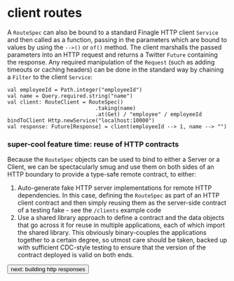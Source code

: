 # client routes
A ```RouteSpec``` can also be bound to a standard Finagle HTTP client ```Service``` and then called as a function, passing in the parameters which 
are bound to values by using the ```-->()``` or ```of()``` method. The client marshalls the passed parameters into an HTTP request and 
returns a Twitter ```Future``` containing the response. Any required manipulation of the ```Request``` (such as adding timeouts or caching 
headers) can be done in the standard way by chaining a ```Filter``` to the client ```Service```:

```
val employeeId = Path.integer("employeeId")
val name = Query.required.string("name")
val client: RouteClient = RouteSpec()
                            .taking(name)
                            .at(Get) / "employee" / employeeId bindToClient Http.newService("localhost:10000")
val response: Future[Response] = client(employeeId --> 1, name --> "")
```

### super-cool feature time: reuse of HTTP contracts
Because the ```RouteSpec``` objects can be used to bind to either a Server or a Client, we can be spectacularly smug and use them on 
both sides of an HTTP boundary to provide a type-safe remote contract, to either:

1. Auto-generate fake HTTP server implementations for remote HTTP dependencies. In this case, defining the ```RouteSpec``` as part of 
an HTTP client contract and then simply reusing them as the server-side contract of a testing fake - see the ```/clients``` example code
2. Use a shared library approach to define a contract and the data objects that go across it for reuse in multiple applications, each 
of which import the shared library. This obviously binary-couples the applications together to a certain degree, so utmost care should 
be taken, backed up with sufficient CDC-style testing to ensure that the version of the contract deployed is valid on both ends.

<a class="next" href="http://fintrospect.io/building-http-responses" target="_top"><button type="button" class="btn btn-sm btn-default">next: building http responses</button></a>
